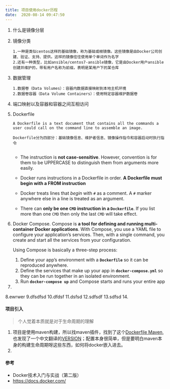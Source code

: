 ```yaml
---
title: 项目使用docker历程
date:  2020-08-14 09:47:50
---
```


1. 什么是镜像分层

2. 镜像分类
   ```
   1.一种是类似centos这样的基础镜像，称为基础或根镜像。这些镜像是由Docker公司创建、验证、支持、提供。这样的镜像往往使用单个单词作为名字
   2.还有一种类型，比如ansible/centos7-ansible镜像，它是由Docker用户ansible创建并维护的，带有用户名称为前缀，表明是某用户下的某仓库
   
   ```

3. 数据管理
	
	```
	1.数据卷（Data Volumes）：容器内数据直接映射到本地主机环境
	2.数据卷容器（Data Volume Containers）：使用特定容器维护数据卷
	```
	
	
	
4. 端口映射以及容器和容器之间互相访问

5. Dockerfile

   ```
   A Dockerfile is a text document that contains all the commands a user could call on the command line to assemble an image.
   
   Dockerfile分为四部分：基础镜像信息、维护者信息、镜像操作指令和容器启动时执行指令
   
   
   ```

   - The instruction is **not case-sensitive**. However, convention is for them to be UPPERCASE to distinguish them from arguments more easily.

   - Docker runs instructions in a Dockerfile in order. **A Dockerfile must begin with a FROM instruction**

   - Docker treats lines that *begin* with `#` as a comment. A `#` marker anywhere else in a line is treated as an argument. 

   - There can **only be one `CMD` instruction in a `Dockerfile`**. If you list more than one `CMD` then only the last `CMD` will take effect.

6. Docker Compose. Compose is **a tool for defining and running multi-container Docker applications**. With Compose, you use a YAML file to configure your application’s services. Then, with a single command, you create and start all the services from your configuration.

   Using Compose is basically a three-step process:

   1. Define your app’s environment with a **`Dockerfile`** so it can be reproduced anywhere.
   2. Define the services that make up your app in **`docker-compose.yml`** so they can be run together in an isolated environment.
   3. Run **`docker-compose up`** and Compose starts and runs your entire app

7.
8.ewrwer
9.dfsdfsd
10.dfdsf
11.dsfsd
12.sdfsdf
13.sdfsd
14.

#### 项目引入
> 个人觉着本质就是对于生命周期的理解
1. 项目是使用maven构建，所以找maven插件，找到了这个[Dockerfile Maven](https://github.com/spotify/dockerfile-maven),也发现了一个中文翻译的[VERSION](http://blog.geekidentity.com/java/maven/dockerfile-maven-cn/)；配置本身很简单，但是要明白maven本身的构建生命周期呀这些东西，如何将docker嵌入进去。
2. 




#### 参考

- Docker技术入门与实战（第二版）
- https://docs.docker.com/